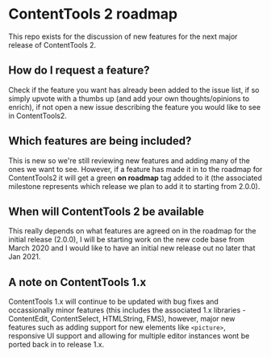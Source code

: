 # ContentTools 2 roadmap

This repo exists for the discussion of new features for the next major release of ContentTools 2. 

## How do I request a feature?

Check if the feature you want has already been added to the issue list, if so simply upvote with a thumbs up (and add your own thoughts/opinions to enrich), if not open a new issue describing the feature you would like to see in ContentTools2.

## Which features are being included?

This is new so we're still reviewing new features and adding many of the ones we want to see. However, if a feature has made it in to the roadmap for ContentTools2 it will get a green **on roadmap** tag added to it (the associated milestone represents which release we plan to add it to starting from 2.0.0).

## When will ContentTools 2 be available

This really depends on what features are agreed on in the roadmap for the initial release (2.0.0), I will be starting work on the new code base from March 2020 and I would like to have an initial new release out no later that Jan 2021.

## A note on ContentTools 1.x

ContentTools 1.x will continue to be updated with bug fixes and occassionally minor features (this includes the associated 1.x libraries - ContentEdit, ContentSelect, HTMLString, FMS), however, major new features such as adding support for new elements like `<picture>`, responsive UI support and allowing for multiple editor instances wont be ported back in to release 1.x.
